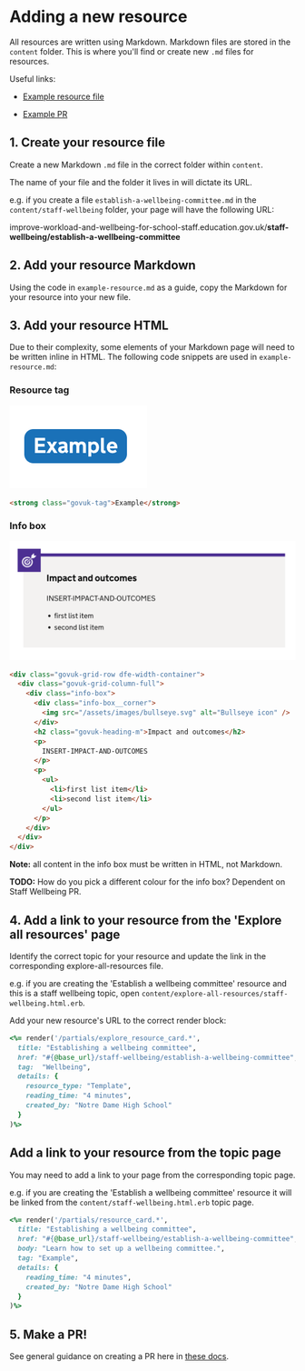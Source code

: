 # Adding a new resource

All resources are written using Markdown. Markdown files are stored in the
`content` folder. This is where you'll find or create new `.md` files for
resources.

Useful links:

- [Example resource file](docs/example-resource.md)

- [Example PR](https://github.com/DFE-Digital/improve-school-workload-and-wellbeing/pull/39)

## 1. Create your resource file

Create a new Markdown `.md` file in the correct folder within `content`.

The name of your file and the folder it lives in will dictate its URL.

e.g. if you create a file `establish-a-wellbeing-committee.md` in the
`content/staff-wellbeing` folder, your page will have the following URL:

improve-workload-and-wellbeing-for-school-staff.education.gov.uk/**staff-wellbeing/establish-a-wellbeing-committee**

## 2. Add your resource Markdown

Using the code in `example-resource.md` as a guide, copy the Markdown for your
resource into your new file.

## 3. Add your resource HTML

Due to their complexity, some elements of your Markdown page will need to be
written inline in HTML. The following code snippets are used in
`example-resource.md`:

### Resource tag

![resource tag](<Screenshot 2024-02-06 at 12.20.34.png>)

```html
<strong class="govuk-tag">Example</strong>
```

### Info box

![info box](<Screenshot 2024-02-06 at 12.23.49.png>)

```html
<div class="govuk-grid-row dfe-width-container">
  <div class="govuk-grid-column-full">
    <div class="info-box">
      <div class="info-box__corner">
        <img src="/assets/images/bullseye.svg" alt="Bullseye icon" />
      </div>
      <h2 class="govuk-heading-m">Impact and outcomes</h2>
      <p>
        INSERT-IMPACT-AND-OUTCOMES
      </p>
      <p>
        <ul>
          <li>first list item</li>
          <li>second list item</li>
        </ul>
      </p>
    </div>
  </div>
</div>
```

**Note:** all content in the info box must be written in HTML, not Markdown.

**TODO:** How do you pick a different colour for the info box? Dependent on
Staff Wellbeing PR.

## 4. Add a link to your resource from the 'Explore all resources' page

Identify the correct topic for your resource and update the link in the
corresponding explore-all-resources file.

e.g. if you are creating the 'Establish a wellbeing committee' resource and this
is a staff wellbeing topic, open `content/explore-all-resources/staff-wellbeing.html.erb`.

Add your new resource's URL to the correct render block:

```ruby
<%= render('/partials/explore_resource_card.*',
  title: "Establishing a wellbeing committee",
  href: "#{@base_url}/staff-wellbeing/establish-a-wellbeing-committee", # <- ADD URL HERE
  tag:  "Wellbeing",
  details: {
    resource_type: "Template",
    reading_time: "4 minutes",
    created_by: "Notre Dame High School"
  }
)%>
```

## Add a link to your resource from the topic page

You may need to add a link to your page from the corresponding topic page.

e.g. if you are creating the 'Establish a wellbeing committee' resource it will
be linked from the `content/staff-wellbeing.html.erb` topic page.

```ruby
<%= render('/partials/resource_card.*',
  title: "Establishing a wellbeing committee",
  href: "#{@base_url}/staff-wellbeing/establish-a-wellbeing-committee", # <- ADD URL HERE
  body: "Learn how to set up a wellbeing committee.",
  tag: "Example",
  details: {
    reading_time: "4 minutes",
    created_by: "Notre Dame High School"
  }
)%>
```

## 5. Make a PR!

See general guidance on creating a PR here in [these docs](docs/creating-a-pull-request.md).
